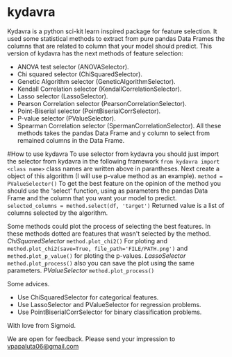 # kydavra
Kydavra is a python sci-kit learn inspired package for feature selection. It used some statistical methods to extract from pure pandas Data Frames the columns that are related to column that your model should predict.
This version of kydavra has the next methods of feature selection:
* ANOVA test selector (ANOVASelector).
* Chi squared selector (ChiSquaredSelector).
* Genetic Algorithm selector (GeneticAlgorithmSelector).
* Kendall Correlation selector (KendallCorrelationSelector).
* Lasso selector (LassoSelector).
* Pearson Correlation selector (PearsonCorrelationSelector).
* Point-Biserial selector (PointBiserialCorrSelector).
* P-value selector (PValueSelector).
* Spearman Correlation selector (SpermanCorrelationSelector).
All these methods takes the pandas Data Frame and y column to select from remained columns in the Data Frame.

#How to use kydavra
To use selector from kydavra you should just import the selector from kydavra in the following framework
```from kydavra import <class name>```
class names are written above in parantheses.
Next create a object of this algorithm (I will use p-value method as an example).
```method = PValueSelector()```
To get the best feature on the opinion of the method you should use the 'select' function, using as parameters the pandas Data Frame and the column that you want your model to predict.
```selected_columns = method.select(df, 'target')```
Returned value is a list of columns selected by the algorithm.

Some methods could plot the process of selecting the best features.
In these methods dotted are features that wasn't selected by the method.
*ChiSquaredSelector*
```method.plot_chi2()```
For ploting and
```method.plot_chi2(save=True, file_path='FILE/PATH.png')```
and
```method.plot_p_value()```
for ploting the p-values.
*LassoSelector*
```method.plot_process()```
also you can save the plot using the same parameters.
*PValueSelector*
```method.plot_process()```

Some advices.
* Use ChiSquaredSelector for categorical features.
* Use LassoSelector and PValueSelector for regression problems.
* Use PointBiserialCorrSelector for binary classification problems.

With love from Sigmoid.

We are open for feedback. Please send your impression to vpapaluta06@gmail.com
